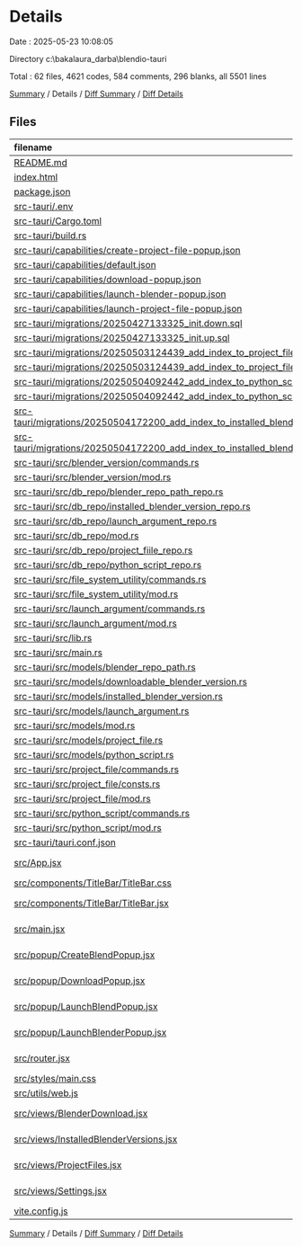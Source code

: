 # Details

Date : 2025-05-23 10:08:05

Directory c:\\bakalaura_darba\\blendio-tauri

Total : 62 files,  4621 codes, 584 comments, 296 blanks, all 5501 lines

[Summary](results.md) / Details / [Diff Summary](diff.md) / [Diff Details](diff-details.md)

## Files
| filename | language | code | comment | blank | total |
| :--- | :--- | ---: | ---: | ---: | ---: |
| [README.md](/README.md) | Markdown | 0 | 0 | 1 | 1 |
| [index.html](/index.html) | HTML | 13 | 0 | 2 | 15 |
| [package.json](/package.json) | JSON | 27 | 0 | 1 | 28 |
| [src-tauri/.env](/src-tauri/.env) | Properties | 1 | 0 | 1 | 2 |
| [src-tauri/Cargo.toml](/src-tauri/Cargo.toml) | TOML | 27 | 4 | 6 | 37 |
| [src-tauri/build.rs](/src-tauri/build.rs) | Rust | 3 | 0 | 1 | 4 |
| [src-tauri/capabilities/create-project-file-popup.json](/src-tauri/capabilities/create-project-file-popup.json) | JSON | 13 | 0 | 1 | 14 |
| [src-tauri/capabilities/default.json](/src-tauri/capabilities/default.json) | JSON | 19 | 0 | 0 | 19 |
| [src-tauri/capabilities/download-popup.json](/src-tauri/capabilities/download-popup.json) | JSON | 13 | 0 | 1 | 14 |
| [src-tauri/capabilities/launch-blender-popup.json](/src-tauri/capabilities/launch-blender-popup.json) | JSON | 13 | 0 | 0 | 13 |
| [src-tauri/capabilities/launch-project-file-popup.json](/src-tauri/capabilities/launch-project-file-popup.json) | JSON | 13 | 0 | 0 | 13 |
| [src-tauri/migrations/20250427133325\_init.down.sql](/src-tauri/migrations/20250427133325_init.down.sql) | SQLite | 5 | 0 | 1 | 6 |
| [src-tauri/migrations/20250427133325\_init.up.sql](/src-tauri/migrations/20250427133325_init.up.sql) | SQLite | 50 | 5 | 5 | 60 |
| [src-tauri/migrations/20250503124439\_add\_index\_to\_project\_file.down.sql](/src-tauri/migrations/20250503124439_add_index_to_project_file.down.sql) | SQLite | 1 | 1 | 1 | 3 |
| [src-tauri/migrations/20250503124439\_add\_index\_to\_project\_file.up.sql](/src-tauri/migrations/20250503124439_add_index_to_project_file.up.sql) | SQLite | 1 | 1 | 0 | 2 |
| [src-tauri/migrations/20250504092442\_add\_index\_to\_python\_scripts.down.sql](/src-tauri/migrations/20250504092442_add_index_to_python_scripts.down.sql) | SQLite | 1 | 1 | 1 | 3 |
| [src-tauri/migrations/20250504092442\_add\_index\_to\_python\_scripts.up.sql](/src-tauri/migrations/20250504092442_add_index_to_python_scripts.up.sql) | SQLite | 1 | 1 | 0 | 2 |
| [src-tauri/migrations/20250504172200\_add\_index\_to\_installed\_blender\_versions.down.sql](/src-tauri/migrations/20250504172200_add_index_to_installed_blender_versions.down.sql) | SQLite | 1 | 1 | 1 | 3 |
| [src-tauri/migrations/20250504172200\_add\_index\_to\_installed\_blender\_versions.up.sql](/src-tauri/migrations/20250504172200_add_index_to_installed_blender_versions.up.sql) | SQLite | 1 | 1 | 0 | 2 |
| [src-tauri/src/blender\_version/commands.rs](/src-tauri/src/blender_version/commands.rs) | Rust | 1,015 | 218 | 15 | 1,248 |
| [src-tauri/src/blender\_version/mod.rs](/src-tauri/src/blender_version/mod.rs) | Rust | 2 | 0 | 1 | 3 |
| [src-tauri/src/db\_repo/blender\_repo\_path\_repo.rs](/src-tauri/src/db_repo/blender_repo_path_repo.rs) | Rust | 72 | 3 | 7 | 82 |
| [src-tauri/src/db\_repo/installed\_blender\_version\_repo.rs](/src-tauri/src/db_repo/installed_blender_version_repo.rs) | Rust | 82 | 3 | 7 | 92 |
| [src-tauri/src/db\_repo/launch\_argument\_repo.rs](/src-tauri/src/db_repo/launch_argument_repo.rs) | Rust | 75 | 3 | 7 | 85 |
| [src-tauri/src/db\_repo/mod.rs](/src-tauri/src/db_repo/mod.rs) | Rust | 10 | 0 | 2 | 12 |
| [src-tauri/src/db\_repo/project\_fiile\_repo.rs](/src-tauri/src/db_repo/project_fiile_repo.rs) | Rust | 73 | 3 | 7 | 83 |
| [src-tauri/src/db\_repo/python\_script\_repo.rs](/src-tauri/src/db_repo/python_script_repo.rs) | Rust | 69 | 3 | 7 | 79 |
| [src-tauri/src/file\_system\_utility/commands.rs](/src-tauri/src/file_system_utility/commands.rs) | Rust | 235 | 64 | 14 | 313 |
| [src-tauri/src/file\_system\_utility/mod.rs](/src-tauri/src/file_system_utility/mod.rs) | Rust | 2 | 0 | 1 | 3 |
| [src-tauri/src/launch\_argument/commands.rs](/src-tauri/src/launch_argument/commands.rs) | Rust | 200 | 50 | 5 | 255 |
| [src-tauri/src/launch\_argument/mod.rs](/src-tauri/src/launch_argument/mod.rs) | Rust | 2 | 0 | 1 | 3 |
| [src-tauri/src/lib.rs](/src-tauri/src/lib.rs) | Rust | 84 | 7 | 12 | 103 |
| [src-tauri/src/main.rs](/src-tauri/src/main.rs) | Rust | 5 | 1 | 2 | 8 |
| [src-tauri/src/models/blender\_repo\_path.rs](/src-tauri/src/models/blender_repo_path.rs) | Rust | 11 | 0 | 2 | 13 |
| [src-tauri/src/models/downloadable\_blender\_version.rs](/src-tauri/src/models/downloadable_blender_version.rs) | Rust | 20 | 0 | 2 | 22 |
| [src-tauri/src/models/installed\_blender\_version.rs](/src-tauri/src/models/installed_blender_version.rs) | Rust | 15 | 1 | 2 | 18 |
| [src-tauri/src/models/launch\_argument.rs](/src-tauri/src/models/launch_argument.rs) | Rust | 13 | 0 | 2 | 15 |
| [src-tauri/src/models/mod.rs](/src-tauri/src/models/mod.rs) | Rust | 12 | 0 | 2 | 14 |
| [src-tauri/src/models/project\_file.rs](/src-tauri/src/models/project_file.rs) | Rust | 13 | 0 | 2 | 15 |
| [src-tauri/src/models/python\_script.rs](/src-tauri/src/models/python_script.rs) | Rust | 10 | 0 | 2 | 12 |
| [src-tauri/src/project\_file/commands.rs](/src-tauri/src/project_file/commands.rs) | Rust | 743 | 172 | 9 | 924 |
| [src-tauri/src/project\_file/consts.rs](/src-tauri/src/project_file/consts.rs) | Rust | 2 | 1 | 1 | 4 |
| [src-tauri/src/project\_file/mod.rs](/src-tauri/src/project_file/mod.rs) | Rust | 4 | 0 | 1 | 5 |
| [src-tauri/src/python\_script/commands.rs](/src-tauri/src/python_script/commands.rs) | Rust | 124 | 30 | 4 | 158 |
| [src-tauri/src/python\_script/mod.rs](/src-tauri/src/python_script/mod.rs) | Rust | 2 | 0 | 1 | 3 |
| [src-tauri/tauri.conf.json](/src-tauri/tauri.conf.json) | JSON | 38 | 0 | 1 | 39 |
| [src/App.jsx](/src/App.jsx) | JavaScript JSX | 20 | 1 | 2 | 23 |
| [src/components/TitleBar/TitleBar.css](/src/components/TitleBar/TitleBar.css) | PostCSS | 19 | 0 | 3 | 22 |
| [src/components/TitleBar/TitleBar.jsx](/src/components/TitleBar/TitleBar.jsx) | JavaScript JSX | 17 | 0 | 3 | 20 |
| [src/main.jsx](/src/main.jsx) | JavaScript JSX | 9 | 0 | 2 | 11 |
| [src/popup/CreateBlendPopup.jsx](/src/popup/CreateBlendPopup.jsx) | JavaScript JSX | 81 | 0 | 9 | 90 |
| [src/popup/DownloadPopup.jsx](/src/popup/DownloadPopup.jsx) | JavaScript JSX | 68 | 0 | 10 | 78 |
| [src/popup/LaunchBlendPopup.jsx](/src/popup/LaunchBlendPopup.jsx) | JavaScript JSX | 226 | 1 | 21 | 248 |
| [src/popup/LaunchBlenderPopup.jsx](/src/popup/LaunchBlenderPopup.jsx) | JavaScript JSX | 177 | 0 | 19 | 196 |
| [src/router.jsx](/src/router.jsx) | JavaScript JSX | 24 | 0 | 4 | 28 |
| [src/styles/main.css](/src/styles/main.css) | PostCSS | 82 | 0 | 20 | 102 |
| [src/utils/web.js](/src/utils/web.js) | JavaScript | 30 | 0 | 4 | 34 |
| [src/views/BlenderDownload.jsx](/src/views/BlenderDownload.jsx) | JavaScript JSX | 127 | 0 | 9 | 136 |
| [src/views/InstalledBlenderVersions.jsx](/src/views/InstalledBlenderVersions.jsx) | JavaScript JSX | 151 | 1 | 11 | 163 |
| [src/views/ProjectFiles.jsx](/src/views/ProjectFiles.jsx) | JavaScript JSX | 201 | 1 | 16 | 218 |
| [src/views/Settings.jsx](/src/views/Settings.jsx) | JavaScript JSX | 231 | 0 | 17 | 248 |
| [vite.config.js](/vite.config.js) | JavaScript | 22 | 6 | 4 | 32 |

[Summary](results.md) / Details / [Diff Summary](diff.md) / [Diff Details](diff-details.md)